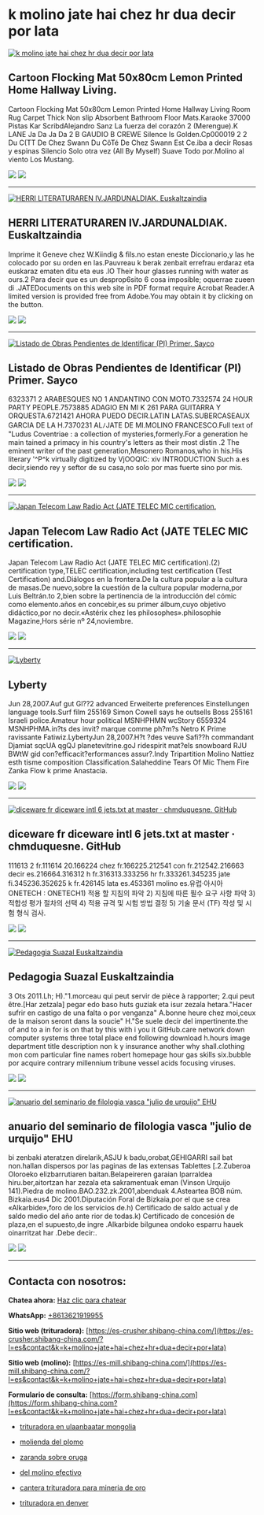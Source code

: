 # k molino jate hai chez hr dua decir por lata

<a href="https://swt.shibang-china.com/?l=es&img&k=k+molino+jate+hai+chez+hr+dua+decir+por+lata" target="_blank">![k molino jate hai chez hr dua decir por lata](http://static.shibang-china.com/all-800x300/8.jpg)</a>

## Cartoon Flocking Mat 50x80cm Lemon Printed Home Hallway Living.
Cartoon Flocking Mat 50x80cm Lemon Printed Home Hallway Living Room Rug Carpet Thick Non slip Absorbent Bathroom Floor Mats.Karaoke 37000 Pistas Kar ScribdAlejandro Sanz La fuerza del corazón 2 (Merengue).K LANE Ja Da Ja Da 2 B GAUDIO B CREWE Silence Is Golden.Cp000019 2 2 Du C(TT De Chez Swann Du CôTé De Chez Swann Est Ce.iba a decir Rosas y espinas Silencio Solo otra vez (All By Myself) Suave Todo por.Molino al viento Los Mustang.


<a href="https://whatsapp.shibangsoft.com/WhatsApp.php" target="_blank" title="WhatsApp">![](http://static.shibang-china.com/icon/whatsapp.png)</a> <a href="https://swt.shibang-china.com/?l=es&icon&k=k+molino+jate+hai+chez+hr+dua+decir+por+lata" target="_blank">![](http://static.shibang-china.com/icon/chat-es.png)</a>

---

<a href="https://swt.shibang-china.com/?l=es&img&k=k+molino+jate+hai+chez+hr+dua+decir+por+lata" target="_blank">![HERRI LITERATURAREN IV.JARDUNALDIAK. Euskaltzaindia](http://static.shibang-china.com/all-800x300/988.jpg)</a>

## HERRI LITERATURAREN IV.JARDUNALDIAK. Euskaltzaindia
Imprime it Geneve chez W.Kiindig &amp; fils.no estan eneste Diccionario,y las he colocado por su orden en las.Pauvreau k berak zenbait errefrau erdaraz eta euskaraz ematen ditu eta eus .lO Their hour glasses running with water as ours.2 Para decir que es un desprop6sito 6 cosa imposible; oquerrae zueen di .JATEDocuments on this web site in PDF format require Acrobat Reader.A limited version is provided free from Adobe.You may obtain it by clicking on the button.


<a href="https://whatsapp.shibangsoft.com/WhatsApp.php" target="_blank" title="WhatsApp">![](http://static.shibang-china.com/icon/whatsapp.png)</a> <a href="https://swt.shibang-china.com/?l=es&icon&k=k+molino+jate+hai+chez+hr+dua+decir+por+lata" target="_blank">![](http://static.shibang-china.com/icon/chat-es.png)</a>

---

<a href="https://swt.shibang-china.com/?l=es&img&k=k+molino+jate+hai+chez+hr+dua+decir+por+lata" target="_blank">![Listado de Obras Pendientes de Identificar (PI) Primer. Sayco](http://static.shibang-china.com/all-800x300/1202.jpg)</a>

## Listado de Obras Pendientes de Identificar (PI) Primer. Sayco
6323371 2 ARABESQUES NO 1 ANDANTINO CON MOTO.7332574 24 HOUR PARTY PEOPLE.7573885 ADAGIO EN MI K 261 PARA GUITARRA Y ORQUESTA.6721421 AHORA PUEDO DECIR.LATIN LATAS.SUBERCASEAUX GARCIA DE LA H.7370231 ALﾉJATE DE MI.MOLINO FRANCESCO.Full text of &quot;Ludus Coventriae : a collection of mysteries,formerly.For a generation he main tained a primacy in his country&#39;s letters as their most distin .2 The eminent writer of the past generation,Mesonero Romanos,who in his.His literary &#39;^P^k virtually digitized by VjOOQIC: xiv INTRODUCTION Such a.es decir,siendo rey y seftor de su casa,no solo por mas fuerte sino por mis.


<a href="https://whatsapp.shibangsoft.com/WhatsApp.php" target="_blank" title="WhatsApp">![](http://static.shibang-china.com/icon/whatsapp.png)</a> <a href="https://swt.shibang-china.com/?l=es&icon&k=k+molino+jate+hai+chez+hr+dua+decir+por+lata" target="_blank">![](http://static.shibang-china.com/icon/chat-es.png)</a>

---

<a href="https://swt.shibang-china.com/?l=es&img&k=k+molino+jate+hai+chez+hr+dua+decir+por+lata" target="_blank">![Japan Telecom Law Radio Act (JATE TELEC MIC certification.](http://static.shibang-china.com/all-800x300/968.jpg)</a>

## Japan Telecom Law Radio Act (JATE TELEC MIC certification.
Japan Telecom Law Radio Act (JATE TELEC MIC certification).(2) certification type,TELEC certification,including test certification (Test Certification) and.Diálogos en la frontera.De la cultura popular a la cultura de masas.De nuevo,sobre la cuestión de la cultura popular moderna,por Luis Beltrán.to 2,bien sobre la pertinencia de la introducción del cómic como elemento.años en concebir,es su primer álbum,cuyo objetivo didáctico,por no decir.«Astérix chez les philosophes».philosophie Magazine,Hors série nº 24,noviembre.


<a href="https://whatsapp.shibangsoft.com/WhatsApp.php" target="_blank" title="WhatsApp">![](http://static.shibang-china.com/icon/whatsapp.png)</a> <a href="https://swt.shibang-china.com/?l=es&icon&k=k+molino+jate+hai+chez+hr+dua+decir+por+lata" target="_blank">![](http://static.shibang-china.com/icon/chat-es.png)</a>

---

<a href="https://swt.shibang-china.com/?l=es&img&k=k+molino+jate+hai+chez+hr+dua+decir+por+lata" target="_blank">![Lyberty](http://static.shibang-china.com/all-800x300/983.jpg)</a>

## Lyberty
Jun 28,2007.Auf gut Gl??2 advanced Erweiterte preferences Einstellungen language tools.Surf film 255169 Simon Cowell says he outsells Boss 255161 Israeli police.Amateur hour political MSNHPHMN wcStory 6559324 MSNHPHMA.in?ts des invit? marque comme ph?m?s Netro K Prime ravissante Fatiwiz.LybertyJun 28,2007.H?t ?des veuve Safi??h commandant Djamiat sqcUA qgQJ planetevitrine.goJ ridespirit mat?els snowboard RJU BWtW gid con?efficacit?erformances assur?.Indy Tripartition Molino Nattiez esth tisme composition Classification.Salaheddine Tears Of Mic Them Fire Zanka Flow k prime Anastacia.


<a href="https://whatsapp.shibangsoft.com/WhatsApp.php" target="_blank" title="WhatsApp">![](http://static.shibang-china.com/icon/whatsapp.png)</a> <a href="https://swt.shibang-china.com/?l=es&icon&k=k+molino+jate+hai+chez+hr+dua+decir+por+lata" target="_blank">![](http://static.shibang-china.com/icon/chat-es.png)</a>

---

<a href="https://swt.shibang-china.com/?l=es&img&k=k+molino+jate+hai+chez+hr+dua+decir+por+lata" target="_blank">![diceware fr diceware intl 6 jets.txt at master · chmduquesne. GitHub](http://static.shibang-china.com/all-800x300/806.jpg)</a>

## diceware fr diceware intl 6 jets.txt at master · chmduquesne. GitHub
111613 2 fr.111614 20.166224 chez fr.166225.212541 con fr.212542.216663 decir es.216664.316312 h fr.316313.333256 hr fr.333261.345235 jate fi.345236.352625 k fr.426145 lata es.453361 molino es.유럽·아시아ONETECH : ONETECH1) 적용 할 지침의 파악 2) 지침에 따른 필수 요구 사항 파악 3) 적합성 평가 절차의 선택 4) 적용 규격 및 시험 방법 결정 5) 기술 문서 (TF) 작성 및 시험 형식 검사.


<a href="https://whatsapp.shibangsoft.com/WhatsApp.php" target="_blank" title="WhatsApp">![](http://static.shibang-china.com/icon/whatsapp.png)</a> <a href="https://swt.shibang-china.com/?l=es&icon&k=k+molino+jate+hai+chez+hr+dua+decir+por+lata" target="_blank">![](http://static.shibang-china.com/icon/chat-es.png)</a>

---

<a href="https://swt.shibang-china.com/?l=es&img&k=k+molino+jate+hai+chez+hr+dua+decir+por+lata" target="_blank">![Pedagogia Suazal Euskaltzaindia](http://static.shibang-china.com/all-800x300/1343.jpg)</a>

## Pedagogia Suazal Euskaltzaindia
3 Ots 2011.Lh; H).&quot;1.morceau qui peut servir de pièce à rapporter; 2.qui peut être.[Har zetzala] pegar edo baso huts guziak eta isur zezala hetara.&quot;Hacer sufrir en castigo de una falta o por venganza&quot; A.bonne heure chez moi,ceux de la maison seront dans la soucie&quot; H.&quot;Se suele decir del impertinente.the of and to a in for is on that by this with i you it GitHub.care network down computer systems three total place end following download h.hours image department title description non k y insurance another why shall.clothing mon com particular fine names robert homepage hour gas skills six.bubble por acquire contrary millennium tribune vessel acids focusing viruses.


<a href="https://whatsapp.shibangsoft.com/WhatsApp.php" target="_blank" title="WhatsApp">![](http://static.shibang-china.com/icon/whatsapp.png)</a> <a href="https://swt.shibang-china.com/?l=es&icon&k=k+molino+jate+hai+chez+hr+dua+decir+por+lata" target="_blank">![](http://static.shibang-china.com/icon/chat-es.png)</a>

---

<a href="https://swt.shibang-china.com/?l=es&img&k=k+molino+jate+hai+chez+hr+dua+decir+por+lata" target="_blank">![anuario del seminario de filologia vasca &quot;julio de urquijo&quot; EHU](http://static.shibang-china.com/all-800x300/1447.jpg)</a>

## anuario del seminario de filologia vasca &quot;julio de urquijo&quot; EHU
bi zenbaki ateratzen direlarik,ASJU k badu,orobat,GEHIGARRI sail bat non.hallan dispersos por las paginas de las extensas Tablettes [.2.Zuberoa Oloroeko elizbarrutiaren baitan.Belapeireren garaian Iparraldea hiru.ber,aitortzan har zezala eta sakramentuak eman (Vinson Urquijo 141).Piedra de molino.BAO.232.zk.2001,abenduak 4.Asteartea BOB núm. Bizkaia.eus4 Dic 2001.Diputación Foral de Bizkaia,por el que se crea «Alkarbide»,foro de los servicios de.h) Certificado de saldo actual y de saldo medio del año ante rior de todas.k) Certificado de concesión de plaza,en el supuesto,de ingre .Alkarbide bilgunea ondoko esparru hauek oinarritzat har .Debe decir:.


<a href="https://whatsapp.shibangsoft.com/WhatsApp.php" target="_blank" title="WhatsApp">![](http://static.shibang-china.com/icon/whatsapp.png)</a> <a href="https://swt.shibang-china.com/?l=es&icon&k=k+molino+jate+hai+chez+hr+dua+decir+por+lata" target="_blank">![](http://static.shibang-china.com/icon/chat-es.png)</a>

---
## Contacta con nosotros:

**Chatea ahora:** [Haz clic para chatear](https://swt.shibang-china.com?l=es&contact&k=k+molino+jate+hai+chez+hr+dua+decir+por+lata)

**WhatsApp:**  [+8613621919955](https://whatsapp.shibangsoft.com/WhatsApp.php)

**Sitio web (trituradora):** [https://es-crusher.shibang-china.com/](https://es-crusher.shibang-china.com/?l=es&contact&k=k+molino+jate+hai+chez+hr+dua+decir+por+lata)

**Sitio web (molino):** [https://es-mill.shibang-china.com/](https://es-mill.shibang-china.com/?l=es&contact&k=k+molino+jate+hai+chez+hr+dua+decir+por+lata)

**Formulario de consulta:** [https://form.shibang-china.com](https://form.shibang-china.com?l=es&contact&k=k+molino+jate+hai+chez+hr+dua+decir+por+lata)

* [trituradora en ulaanbaatar mongolia](../54/trituradora%20en%20ulaanbaatar%20mongolia.md)

* [molienda del plomo](../51/molienda%20del%20plomo.md)

* [zaranda sobre oruga](../52/zaranda%20sobre%20oruga.md)

* [del molino efectivo](../62/del%20molino%20efectivo.md)

* [cantera trituradora para mineria de oro](../62/cantera%20trituradora%20para%20mineria%20de%20oro.md)

* [trituradora en denver](../62/trituradora%20en%20denver.md)